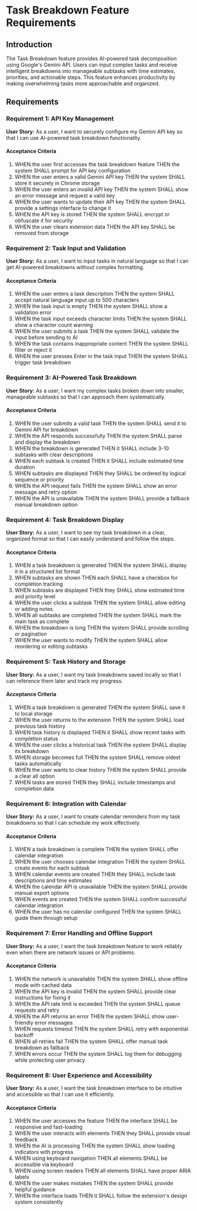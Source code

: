 # Task Breakdown Feature Requirements

## Introduction

The Task Breakdown feature provides AI-powered task decomposition using Google's Gemini API. Users can input complex tasks and receive intelligent breakdowns into manageable subtasks with time estimates, priorities, and actionable steps. This feature enhances productivity by making overwhelming tasks more approachable and organized.

## Requirements

### Requirement 1: API Key Management

**User Story:** As a user, I want to securely configure my Gemini API key so that I can use AI-powered task breakdown functionality.

#### Acceptance Criteria

1. WHEN the user first accesses the task breakdown feature THEN the system SHALL prompt for API key configuration
2. WHEN the user enters a valid Gemini API key THEN the system SHALL store it securely in Chrome storage
3. WHEN the user enters an invalid API key THEN the system SHALL show an error message and request a valid key
4. WHEN the user wants to update their API key THEN the system SHALL provide a settings interface to change it
5. WHEN the API key is stored THEN the system SHALL encrypt or obfuscate it for security
6. WHEN the user clears extension data THEN the API key SHALL be removed from storage

### Requirement 2: Task Input and Validation

**User Story:** As a user, I want to input tasks in natural language so that I can get AI-powered breakdowns without complex formatting.

#### Acceptance Criteria

1. WHEN the user enters a task description THEN the system SHALL accept natural language input up to 500 characters
2. WHEN the task input is empty THEN the system SHALL show a validation error
3. WHEN the task input exceeds character limits THEN the system SHALL show a character count warning
4. WHEN the user submits a task THEN the system SHALL validate the input before sending to AI
5. WHEN the task contains inappropriate content THEN the system SHALL filter or reject it
6. WHEN the user presses Enter in the task input THEN the system SHALL trigger task breakdown

### Requirement 3: AI-Powered Task Breakdown

**User Story:** As a user, I want my complex tasks broken down into smaller, manageable subtasks so that I can approach them systematically.

#### Acceptance Criteria

1. WHEN the user submits a valid task THEN the system SHALL send it to Gemini API for breakdown
2. WHEN the API responds successfully THEN the system SHALL parse and display the breakdown
3. WHEN the breakdown is generated THEN it SHALL include 3-10 subtasks with clear descriptions
4. WHEN each subtask is created THEN it SHALL include estimated time duration
5. WHEN subtasks are displayed THEN they SHALL be ordered by logical sequence or priority
6. WHEN the API request fails THEN the system SHALL show an error message and retry option
7. WHEN the API is unavailable THEN the system SHALL provide a fallback manual breakdown option

### Requirement 4: Task Breakdown Display

**User Story:** As a user, I want to see my task breakdown in a clear, organized format so that I can easily understand and follow the steps.

#### Acceptance Criteria

1. WHEN a task breakdown is generated THEN the system SHALL display it in a structured list format
2. WHEN subtasks are shown THEN each SHALL have a checkbox for completion tracking
3. WHEN subtasks are displayed THEN they SHALL show estimated time and priority level
4. WHEN the user clicks a subtask THEN the system SHALL allow editing or adding notes
5. WHEN all subtasks are completed THEN the system SHALL mark the main task as complete
6. WHEN the breakdown is long THEN the system SHALL provide scrolling or pagination
7. WHEN the user wants to modify THEN the system SHALL allow reordering or editing subtasks

### Requirement 5: Task History and Storage

**User Story:** As a user, I want my task breakdowns saved locally so that I can reference them later and track my progress.

#### Acceptance Criteria

1. WHEN a task breakdown is generated THEN the system SHALL save it to local storage
2. WHEN the user returns to the extension THEN the system SHALL load previous task history
3. WHEN task history is displayed THEN it SHALL show recent tasks with completion status
4. WHEN the user clicks a historical task THEN the system SHALL display its breakdown
5. WHEN storage becomes full THEN the system SHALL remove oldest tasks automatically
6. WHEN the user wants to clear history THEN the system SHALL provide a clear all option
7. WHEN tasks are stored THEN they SHALL include timestamps and completion data

### Requirement 6: Integration with Calendar

**User Story:** As a user, I want to create calendar reminders from my task breakdowns so that I can schedule my work effectively.

#### Acceptance Criteria

1. WHEN a task breakdown is complete THEN the system SHALL offer calendar integration
2. WHEN the user chooses calendar integration THEN the system SHALL create events for each subtask
3. WHEN calendar events are created THEN they SHALL include task descriptions and time estimates
4. WHEN the calendar API is unavailable THEN the system SHALL provide manual export options
5. WHEN events are created THEN the system SHALL confirm successful calendar integration
6. WHEN the user has no calendar configured THEN the system SHALL guide them through setup

### Requirement 7: Error Handling and Offline Support

**User Story:** As a user, I want the task breakdown feature to work reliably even when there are network issues or API problems.

#### Acceptance Criteria

1. WHEN the network is unavailable THEN the system SHALL show offline mode with cached data
2. WHEN the API key is invalid THEN the system SHALL provide clear instructions for fixing it
3. WHEN the API rate limit is exceeded THEN the system SHALL queue requests and retry
4. WHEN the API returns an error THEN the system SHALL show user-friendly error messages
5. WHEN requests timeout THEN the system SHALL retry with exponential backoff
6. WHEN all retries fail THEN the system SHALL offer manual task breakdown as fallback
7. WHEN errors occur THEN the system SHALL log them for debugging while protecting user privacy

### Requirement 8: User Experience and Accessibility

**User Story:** As a user, I want the task breakdown interface to be intuitive and accessible so that I can use it efficiently.

#### Acceptance Criteria

1. WHEN the user accesses the feature THEN the interface SHALL be responsive and fast-loading
2. WHEN the user interacts with elements THEN they SHALL provide visual feedback
3. WHEN the AI is processing THEN the system SHALL show loading indicators with progress
4. WHEN using keyboard navigation THEN all elements SHALL be accessible via keyboard
5. WHEN using screen readers THEN all elements SHALL have proper ARIA labels
6. WHEN the user makes mistakes THEN the system SHALL provide helpful guidance
7. WHEN the interface loads THEN it SHALL follow the extension's design system consistently